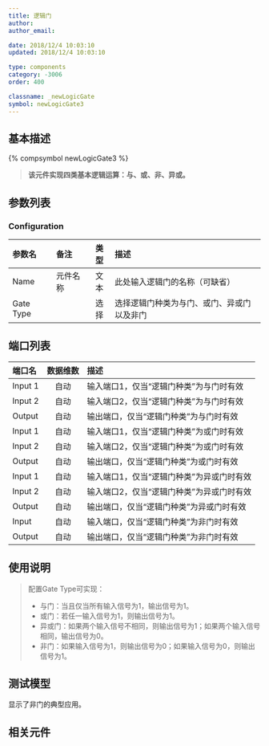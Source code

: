```yaml
---
title: 逻辑门
author: 
author_email:

date: 2018/12/4 10:03:10
updated: 2018/12/4 10:03:10

type: components
category: -3006
order: 400

classname: _newLogicGate
symbol: newLogicGate3
---
```

## 基本描述
{% compsymbol newLogicGate3 %}

> **该元件实现四类基本逻辑运算：与、或、非、异或。**

## 参数列表
### Configuration
| 参数名 | 备注 | 类型 | 描述 |
| :--- | :--- | :--: | :--- |
| Name | 元件名称 | 文本 | 此处输入逻辑门的名称（可缺省） |
| Gate Type |  | 选择 | 选择逻辑门种类为与门、或门、异或门以及非门 |


## 端口列表

| 端口名 | 数据维数 | 描述 |
| :--- | :--:  | :--- |
| Input 1 | 自动 |输入端口1，仅当“逻辑门种类”为与门时有效 |                   
| Input 2 | 自动 |输入端口2，仅当“逻辑门种类”为与门时有效 |                   
| Output  | 自动 |输出端口，仅当“逻辑门种类”为与门时有效 |                   
| Input 1 | 自动 |输入端口1，仅当“逻辑门种类”为或门时有效 |                   
| Input 2 | 自动 |输入端口2，仅当“逻辑门种类”为或门时有效 |                   
| Output  | 自动 |输出端口，仅当“逻辑门种类”为或门时有效 |                   
| Input 1 | 自动 |输入端口1，仅当“逻辑门种类”为异或门时有效 |                   
| Input 2 | 自动 |输入端口2，仅当“逻辑门种类”为异或门时有效 |                   
| Output  | 自动 |输出端口，仅当“逻辑门种类”为异或门时有效 |                   
| Input   | 自动 |输入端口，仅当“逻辑门种类”为非门时有效 |                   
| Output  | 自动 |输出端口，仅当“逻辑门种类”为非门时有效 |                   

## 使用说明

> 配置Gate Type可实现：
> + 与门：当且仅当所有输入信号为1，输出信号为1。
> + 或门：若任一输入信号为1，则输出信号为1。
> + 异或门：如果两个输入信号不相同，则输出信号为1；如果两个输入信号相同，输出信号为0。
> + 非门：如果输入信号为1，则输出信号为0；如果输入信号为0，则输出信号为1。

## 测试模型
[<test name>](<test link>)显示了非门的典型应用。

## 相关元件


